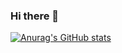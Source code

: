 ### Hi there 👋

[![Anurag's GitHub stats](https://github-readme-stats.vercel.app/api?username=fotih2005)](https://github.com/anuraghazra/github-readme-stats)
